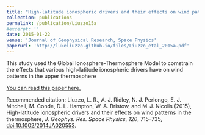 ```yaml
---
title: "High-latitude ionospheric drivers and their effects on wind patterns in the thermosphere"
collection: publications
permalink: /publication/Liuzzo15a
#excerpt: ''
date: 2015-01-22
venue: 'Journal of Geophysical Research, Space Physics'
paperurl: 'http://lukeliuzzo.github.io/files/Liuzzo_etal_2015a.pdf'
---
```

This study used the Global Ionosphere-Thermosphere Model to comstrain the effects that various high-latitude ionospheric drivers have on wind patterns in the upper thermosphere

[You can read this paper here.](http://lukeliuzzo.github.io/files/Liuzzo_etal_2015a.pdf)

Recommended citation: Liuzzo, L. R., A. J. Ridley, N. J. Perlongo, E. J. Mitchell, M. Conde, D. L. Hampton, W. A. Bristow, and M. J. Nicolls (2015), High-latitude ionospheric drivers and their effects on wind patterns in the thermosphere, <i>J. Geophys. Res. Space Physics, 120</i>, 715–735, [doi:10.1002/2014JA020553](https://doi.org/10.1002/2014JA020553).
